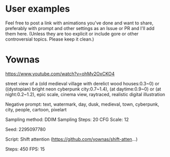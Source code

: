 # User examples

Feel free to post a link with animations you've done and want to share, preferably with prompt and other settings as an Issue or PR and I'll add them here. (Unless they are too explicit or include gore or other controversial topics. Please keep it clean.)

# Yownas

https://www.youtube.com/watch?v=ohMv2OxCKO4

street view of a (old medieval village with derelict wood houses:0.3\~0) or ((dystopian) bright neon cyberpunk city:0.7\~1.4), (at daytime:0.9\~0) or (at night:0.2\~1.2), epic scale, cinema view, raytraced, realistic digital illustration

Negative prompt: text, watermark, day, dusk, medieval, town, cyberpunk, city, people, cartoon, pixelart

Sampling method: DDIM Sampling Steps: 20 CFG Scale: 12

Seed: 2295097780

Script: Shift attention (https://github.com/yownas/shift-atten...)

Steps: 450 FPS: 15
